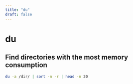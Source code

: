 ```yaml
---
title: "du"
draft: false
---
```


# du

## Find directories with the most memory consumption

```bash
du -a /dir/ | sort -n -r | head -n 20
```
